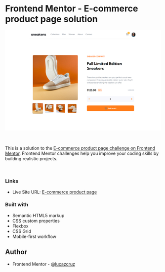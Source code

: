 # Frontend Mentor - E-commerce product page solution

![](./design/screenshot.png)

<br>

This is a solution to the [E-commerce product page challenge on Frontend Mentor](https://www.frontendmentor.io/challenges/ecommerce-product-page-UPsZ9MJp6). Frontend Mentor challenges help you improve your coding skills by building realistic projects.

<br>

### Links

- Live Site URL: [E-commerce product page](https://lucazcruz.github.io/frontend-mentor-challenges/ecommerce-product-page/)


### Built with

- Semantic HTML5 markup
- CSS custom properties
- Flexbox
- CSS Grid
- Mobile-first workflow


## Author

- Frontend Mentor - [@lucazcruz](https://www.frontendmentor.io/profile/lucazcruz)